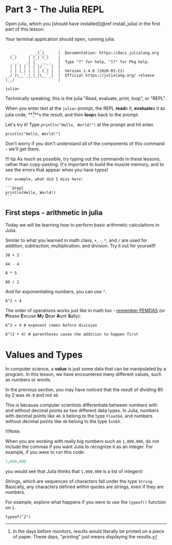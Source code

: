 # Part 3 - The Julia REPL

Open julia, which you [should have installed](@ref install_julia) in the first part of this lesson.

Your terminal application should open, running julia:

```
               _
   _       _ _(_)_     |  Documentation: https://docs.julialang.org
  (_)     | (_) (_)    |
   _ _   _| |_  __ _   |  Type "?" for help, "]?" for Pkg help.
  | | | | | | |/ _` |  |
  | | |_| | | | (_| |  |  Version 1.4.0 (2020-03-21)
 _/ |\__'_|_|_|\__'_|  |  Official https://julialang.org/ release
|__/                   |

julia>
```

Technically speaking,
this is the julia "Read, evaluate, print, loop", or "REPL".

When you enter text at the `julia>` prompt,
the REPL **read**s it,
**evaluate**s it as julia code,
**[^print]**s the result,
and then **loop**s back to the prompt.

Let's try it! Type `println("Hello, World!")` at the prompt and hit enter.

```@repl
println("Hello, World!")
```

Don't worry if you don't understand all of the components of this command - 
we'll get there.

!!! tip
    As much as possible, try typing out the commands in these lessons,
    rather than copy-pasting.
    It's important to build the muscle memory,
    and to see the errors that appear when you have typos!

    For example, what did I miss here:

    ```@repl
    println(Hello, World!)
    ```

## First steps - arithmetic in julia

Today we will be learning how to perform basic arithmetic calculations in Julia.

Similar to what you learned in math class, `+`, `-`, `*`, and `/` are used for addition, subtraction, multiplication, and division. Try it out for yourself!

```@repl
38 + 2

44 - 4

8 * 5

80 / 2
```

And for exponentiating numbers, you can use `^`.

```@repl
6^2 + 4
```

The order of operations works just like in math too -
[remember PEMDAS](https://en.wikipedia.org/wiki/Order_of_operations)
(or **P**lease **E**xcuse **M**y **D**ear **A**unt **S**ally):

```@repl
6^2 + 4 # exponent comes before division

6^(2 + 4) # parentheses cause the addition to happen first
```


# Values and Types

In computer science, a **value** is just some data that can be manipulated by a program. In this lesson, we have encountered many different values, such as numbers or words.

In the previous section, you may have noticed that the result of dividing 80 by 2 was `40.0` and not `40`.

This is because computer scientists differentiate between numbers with and without decimal points as two different data types. In Julia, numbers with decimal points like `40.0` belong to the type `Float64`, and numbers without decimal points like  `40` belong to
the type `Int64`.

!!!Note:

When you are working with really big numbers such as `1,000,000`, do not include the commas if you want Julia to recognize it as an integer. For example, if you were to run this code:

```julia
1,000,000
```

you would see that Julia thinks that `1,000,000` is a list of integers!

Strings, which are sequences of characters fall under the type `String`. Basically, any characters defined within quotes are strings, even if they are numbers.

For example, explore what happens if you were to use the `typeof()` function on `2`.

```@repl
typeof("2")
```


[^print]: In the days before monitors,
    results would literally be printed on a piece of paper.
    These days, "printing" just means displaying the results.